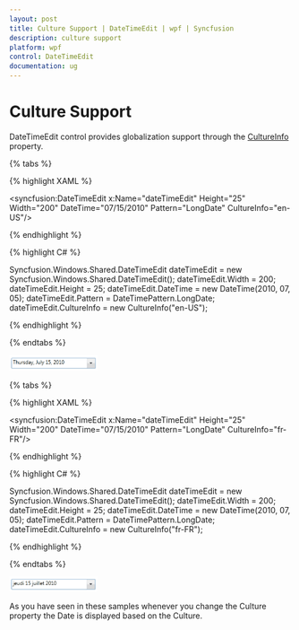 ```yaml
---
layout: post
title: Culture Support | DateTimeEdit | wpf | Syncfusion
description: culture support
platform: wpf
control: DateTimeEdit
documentation: ug
---
```


# Culture Support

DateTimeEdit control provides globalization support through the [CultureInfo](https://help.syncfusion.com/cr/cref_files/wpf/Syncfusion.Shared.Wpf~Syncfusion.Windows.Shared.DateTimeBase~CultureInfo.html) property. 

{% tabs %}

{% highlight XAML %}

<syncfusion:DateTimeEdit x:Name="dateTimeEdit" Height="25" Width="200" DateTime="07/15/2010" Pattern="LongDate" CultureInfo="en-US"/>

{% endhighlight  %}

{% highlight C# %}

Syncfusion.Windows.Shared.DateTimeEdit dateTimeEdit = new Syncfusion.Windows.Shared.DateTimeEdit();
dateTimeEdit.Width = 200;
dateTimeEdit.Height = 25;
dateTimeEdit.DateTime = new DateTime(2010, 07, 05);
dateTimeEdit.Pattern = DateTimePattern.LongDate;
dateTimeEdit.CultureInfo = new CultureInfo("en-US");

{% endhighlight  %}

{% endtabs %} 


![Culture support](Culture-Support_images/Culture-Support_img1.png)

{% tabs %}

{% highlight XAML %}

<syncfusion:DateTimeEdit x:Name="dateTimeEdit" Height="25" Width="200" DateTime="07/15/2010" Pattern="LongDate" CultureInfo="fr-FR"/>

{% endhighlight %}

{% highlight C# %}

Syncfusion.Windows.Shared.DateTimeEdit dateTimeEdit = new  Syncfusion.Windows.Shared.DateTimeEdit();
dateTimeEdit.Width = 200;
dateTimeEdit.Height = 25;
dateTimeEdit.DateTime = new DateTime(2010, 07, 05);
dateTimeEdit.Pattern = DateTimePattern.LongDate;
dateTimeEdit.CultureInfo = new CultureInfo("fr-FR");

{% endhighlight  %}

{% endtabs %} 

![Culture support](Culture-Support_images/Culture-Support_img2.png)

As you have seen in these samples whenever you change the Culture property the Date is displayed based on the Culture.